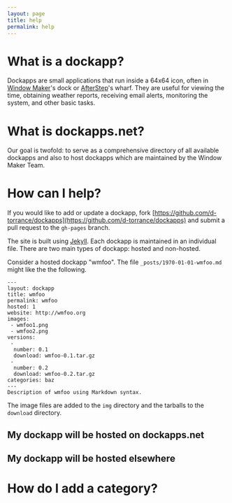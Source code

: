```yaml
---
layout: page
title: help
permalink: help
---
```


# What is a dockapp?

Dockapps are small applications that run inside a 64x64 icon, often
in [Window Maker](http://windowmaker.org)'s dock or
[AfterStep](http://afterstep.org)'s wharf.  They are useful for viewing the
time, obtaining weather reports, receiving email alerts, monitoring the system,
and other basic tasks.

# What is dockapps.net?

Our goal is twofold: to serve as a comprehensive directory of all available
dockapps and also to host dockapps which are maintained by the Window Maker
Team.

# How can I help?

If you would like to add or update a dockapp, fork
[https://github.com/d-torrance/dockapps](https://github.com/d-torrance/dockapps)
and submit a pull request to the `gh-pages` branch.

The site is built using [Jekyll](http://jekyllrb.com).  Each dockapp is
maintained in an individual file.  There are two main types of dockapp: hosted
and non-hosted.

Consider a hosted dockapp "wmfoo".  The file `_posts/1970-01-01-wmfoo.md` might
like the the following.

    ---
    layout: dockapp
    title: wmfoo
    permalink: wmfoo
    hosted: 1
    website: http://wmfoo.org
    images:
     - wmfoo1.png
     - wmfoo2.png
    versions:
     -
      number: 0.1
      download: wmfoo-0.1.tar.gz
     -
      number: 0.2
      download: wmfoo-0.2.tar.gz
    categories: baz
    ---
    Description of wmfoo using Markdown syntax.

The image files are added to the `img` directory and the tarballs to the
`download` directory.


## My dockapp will be hosted on dockapps.net

## My dockapp will be hosted elsewhere

# How do I add a category?

